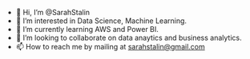 - 👋 Hi, I’m @SarahStalin
- 👀 I’m interested in Data Science, Machine Learning.
- 🌱 I’m currently learning AWS and Power BI.
- 💞️ I’m looking to collaborate on data anaytics and business analytics.
- 📫 How to reach me by mailing at sarahstalin@gmail.com

<!---
SarahStalin/SarahStalin is a ✨ special ✨ repository because its `README.md` (this file) appears on your GitHub profile.
You can click the Preview link to take a look at your changes.
--->
